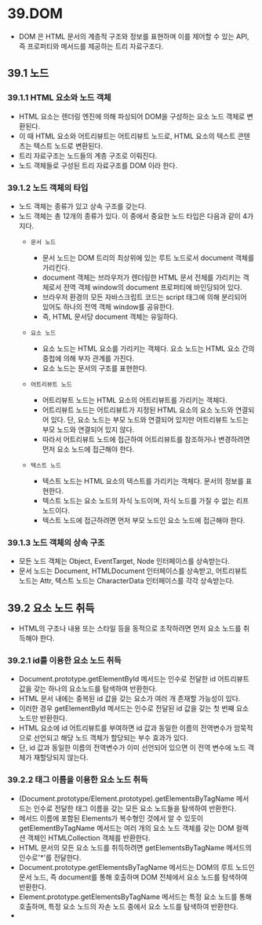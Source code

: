 # 39.DOM
- DOM 은 HTML 문서의 계층적 구조와 정보를 표현하며 이를 제어할 수 있는 API, 즉 프로퍼티와 메서드를 제공하는 트리 자료구조다.

## 39.1 노드
### 39.1.1 HTML 요소와 노드 객체
- HTML 요소는 렌더링 엔진에 의해 파싱되어 DOM을 구성하는 요소 노드 객체로 변환된다.
- 이 때 HTML 요소와 어트리뷰트는 어트리뷰트 노드로, HTML 요소의 텍스트 콘텐츠는 텍스트 노드로 변환된다.
- 트리 자료구조는 노드들의 계층 구조로 이뤄진다.
- 노드 객체들로 구성된 트리 자료구조를 DOM 이라 한다.

### 39.1.2 노드 객체의 타입
- 노드 객체는 종류가 있고 상속 구조를 갖는다.
- 노드 객체는 총 12개의 종류가 있다. 이 중에서 중요한 노드 타입은 다음과 같이 4가지다.
  - `문서 노드`
    - 문서 노드는 DOM 트리의 최상위에 있는 루트 노드로서 document 객체를 가리킨다.
    - document 객체는 브라우저가 렌더링한 HTML 문서 전체를 가리키는 객체로서 전역 객체 window의 document 프로퍼티에 바인딩되어 있다.
    - 브라우저 환경의 모든 자바스크립트 코드는 script 태그에 의해 분리되어 있어도 하나의 전역 객체 window를 공유한다.
    - 즉, HTML 문서당 document 객체는 유일하다.
   
  - `요소 노드`
    - 요소 노드는 HTML 요소를 가리키는 객체다. 요소 노드는 HTML 요소 간의 중첩에 의해 부자 관계를 가진다.
    - 요소 노드는 문서의 구조를 표현한다.
  
  - `어트리뷰트 노드`
    - 어트리뷰트 노드는 HTML 요소의 어트리뷰트를 가리키는 객체다.
    - 어트리뷰트 노드는 어트리뷰트가 지정된 HTML 요소의 요소 노드와 연결되어 있다. 단, 요소 노드는 부모 노드와 연결되어 있지만 어트리뷰트 노드는 부모 노드와 연결되어 있지 않다.
    - 따라서 어트리뷰트 노드에 접근하여 어트리뷰트를 참조하거나 변경하려면 먼저 요소 노드에 접근해야 한다.

  - `텍스트 노드`
    - 텍스트 노드는 HTML 요소의 텍스트를 가리키는 객체다. 문서의 정보를 표현한다.
    - 텍스트 노드는 요소 노드의 자식 노드이며, 자식 노드를 가질 수 없는 리프 노드이다.
    - 텍스트 노드에 접근하려면 먼저 부모 노드인 요소 노드에 접근해야 한다.

### 39.1.3 노드 객체의 상속 구조
- 모든 노드 객체는 Object, EventTarget, Node 인터페이스를 상속받는다.
- 문서 노드는 Document, HTMLDocument 인터페이스를 상속받고, 어트리뷰트 노드는 Attr, 텍스트 노드는 CharacterData 인터페이스를 각각 상속받는다.

## 39.2 요소 노드 취득
- HTML의 구조나 내용 또는 스타일 등을 동적으로 조작하려면 먼저 요소 노드를 취득해야 한다.

### 39.2.1 id를 이용한 요소 노드 취득
- Document.prototype.getElementById 메서드는 인수로 전달한 id 어트리뷰트 값을 갖는 하나의 요소노드를 탐색하여 반환한다.
- HTML 문서 내에는 중복된 id 값을 갖는 요소가 여러 개 존재할 가능성이 있다.
- 이러한 경우 getElementById 메서드는 인수로 전달된 id 값을 갖는 첫 번째 요소 노드만 반환한다.
- HTML 요소에 id 어트리뷰트를 부여하면 id 값과 동일한 이름의 전역변수가 암묵적으로 선언되고 해당 노드 객체가 할당되는 부수 효과가 있다.
- 단, id 값과 동일한 이름의 전역변수가 이미 선언되어 있으면 이 전역 변수에 노드 객체가 재할당되지 않는다.

### 39.2.2 태그 이름을 이용한 요소 노드 취득
- (Document.prototype/Element.prototype).getElementsByTagName 메서드는 인수로 전달한 태그 이름을 갖는 모든 요소 노드들을 탐색하여 반환한다.
- 메서드 이름에 포함된 Elements가 복수형인 것에서 알 수 있듯이 getElementByTagName 메서드는 여러 개의 요소 노드 객체를 갖는 DOM 컬렉션 객체인 HTMLCollection 객체를 반환한다.
- HTML 문서의 모든 요소 노드를 취득하려면 getElementsByTagName 메서드의 인수로'*'를 전달한다.
- Document.prototype.getElementsByTagName 메서드는 DOM의 루트 노드인 문서 노드, 즉 document를 통해 호출하며 DOM 전체에서 요소 노드를 탐색하여 반환한다.
- Element.prototype.getElementsByTagName 메서드는 특정 요소 노드를 통해 호출하며, 특정 요소 노드의 자손 노드 중에서 요소 노드를 탐색하여 반환한다.
- 








































